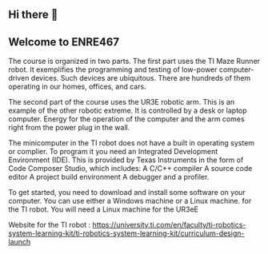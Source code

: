 ## Hi there 👋

## Welcome to ENRE467

The course is organized in two parts. The first part uses the TI Maze Runner robot. It exemplifies the programming and testing of low-power computer-driven devices. Such devices are ubiquitous. There are hundreds of them operating in our homes, offices, and cars.

The second part of the course uses the UR3E robotic arm. This is an example of the other robotic extreme. It is controlled by a desk or laptop computer. Energy for the operation of the computer and the arm comes right from the power plug in the wall.

The minicomputer in the TI robot does not have a built in operating system or complier. To program it you need an Integrated Development Environment (IDE). This is provided by Texas Instruments in the form of Code Composer Studio, which includes:
    A C/C++ compiler
    A source code editor
    A project build environment
    A debugger
    and a profiler.

To get started, you need to download and install some software on your computer. You can use either a Windows machine or a Linux machine. for the TI robot. You will need a Linux machine for the UR3eE

Website for the TI robot : https://university.ti.com/en/faculty/ti-robotics-system-learning-kit/ti-robotics-system-learning-kit/curriculum-design-launch
<!--

**Here are some ideas to get you started:**

🙋‍♀️ A short introduction - what is your organization all about?
🌈 Contribution guidelines - how can the community get involved?
👩‍💻 Useful resources - where can the community find your docs? Is there anything else the community should know?
🍿 Fun facts - what does your team eat for breakfast?
🧙 Remember, you can do mighty things with the power of [Markdown](https://docs.github.com/github/writing-on-github/getting-started-with-writing-and-formatting-on-github/basic-writing-and-formatting-syntax)
-->
